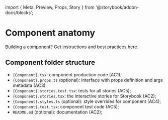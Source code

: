 import { Meta, Preview, Props, Story } from '@storybook/addon-docs/blocks';

<Meta title="Developer/Components" />

# Component anatomy

Building a component? Get instructions and best practices here.

## Component folder structure

- `{Component}.tsx`: component production code (AC1);
- `{Component}.props.ts` (optional): interface with props definition and args metadata (AC3);
- `{Component}.stories.test.tsx`: tests for all stories (AC5);
- `{Component}.stories.tsx`: the interactive stories for Storybook (AC2);
- `{Component}.styles.ts` (optional): style overrides for component (AC4);
- `{Component}.test.tsx`: component test code (AC5);
- `README.md` (optional): documentation (AC2);
